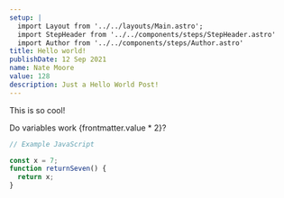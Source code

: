 ```yaml
---
setup: |
  import Layout from '../../layouts/Main.astro';
  import StepHeader from '../../components/steps/StepHeader.astro'
  import Author from '../../components/steps/Author.astro'
title: Hello world!
publishDate: 12 Sep 2021
name: Nate Moore
value: 128
description: Just a Hello World Post!
---
```


<Layout title={frontmatter.title} description={frontmatter.description}>
  <StepHeader name={frontmatter.name} href="https://twitter.com/n_moore" client:load />

This is so cool!

Do variables work {frontmatter.value \* 2}?

```javascript
// Example JavaScript

const x = 7;
function returnSeven() {
  return x;
}
```

</Layout>
